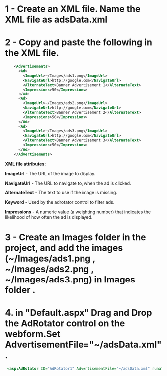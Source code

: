 # 1 -  Create  an XML file. Name the XML file as adsData.xml #

# 2 -  Copy and paste the following in the XML file.
```xml
    <Advertisements>
      <Ad>
        <ImageUrl>~/Images/ads1.png</ImageUrl>
        <NavigateUrl>http://google.com</NavigateUrl>
        <AlternateText>Banner Advertisement 1</AlternateText>
        <Impressions>50</Impressions>
      </Ad>
      <Ad>
        <ImageUrl>~/Images/ads2.png</ImageUrl>
        <NavigateUrl>http://google.com</NavigateUrl>
        <AlternateText>Banner Advertisement 2</AlternateText>
        <Impressions>50</Impressions>
      </Ad>
      <Ad>
        <ImageUrl>~/Images/ads3.png</ImageUrl>
        <NavigateUrl>http://google.com</NavigateUrl>
        <AlternateText>Banner Advertisement 3</AlternateText>
        <Impressions>50</Impressions>
      </Ad>
    </Advertisements>
```

**XML file attributes:**

**ImageUrl** - The URL of the image to display.

**NavigateUrl** - The URL to navigate to, when the ad is clicked.

**AlternateText** - The text to use if the image is missing.

**Keyword** - Used by the adrotator control to filter ads.

**Impressions** - A numeric value (a weighting number) that indicates the likelihood of how often the ad is displayed.


# 3 - Create an Images folder in the project, and add the images (~/Images/ads1.png , ~/Images/ads2.png , ~/Images/ads3.png) in Images folder .



# 4. in "Default.aspx" Drag and Drop the AdRotator control on the webform.Set AdvertisementFile="~/adsData.xml".

```asp
 <asp:AdRotator ID="AdRotator1" AdvertisementFile="~/adsData.xml" runat="server" Width="300" Height="250" />
 ```
